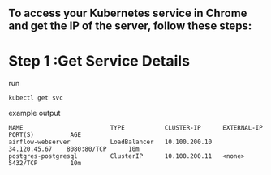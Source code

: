 ## To access your Kubernetes service in **Chrome** and get the **IP of the server**, follow these steps:
# Step 1 :Get Service Details
run
```
kubectl get svc
```

example output
```
NAME                        TYPE           CLUSTER-IP      EXTERNAL-IP     PORT(S)          AGE
airflow-webserver           LoadBalancer   10.100.200.10   34.120.45.67    8080:80/TCP      10m
postgres-postgresql         ClusterIP      10.100.200.11   <none>          5432/TCP         10m
```
